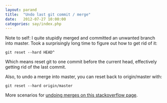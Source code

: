 ```yaml
---
layout: parand
title:  "Undo last git commit / merge"
date:   2012-07-27 10:00:00
categories: say/index.php
---
```

Note to self: I quite stupidly merged and committed an unwanted branch into master. Took a surprisingly long time to figure out how to get rid of it:
    
    
    git reset --hard HEAD^
    

Which means reset git to one commit before the current head, effectively getting rid of the last commit.

Also, to undo a merge into master, you can reset back to origin/master with:
    
    
    git reset --hard origin/master
    

More scenarios for [undoing merges on this stackoverflow page](http://stackoverflow.com/questions/2389361/git-undo-a-merge).
